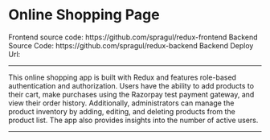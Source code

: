 <h1>Online Shopping Page</h1>
Frontend source code: https://github.com/spragul/redux-frontend
Backend Source Code: https://github.com/spragul/redux-backend
Backend Deploy Url: 
<hr/>
This online shopping app is built with Redux and features role-based authentication and authorization. Users have the ability to add products to their cart, make purchases using the Razorpay test payment gateway, and view their order history. Additionally, administrators can manage the product inventory by adding, editing, and deleting products from the product list. The app also provides insights into the number of active users.<hr/>
